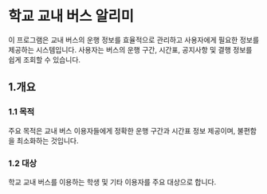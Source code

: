 # 학교 교내 버스 알리미
이 프로그램은 교내 버스의 운행 정보를 효율적으로 관리하고 사용자에게 필요한 정보를 제공하는 시스템입니다. 사용자는 버스의 운행 구간, 시간표, 공지사항 및 결행 정보를 쉽게 조회할 수 있습니다.

## 1.개요
### 1.1 목적
주요 목적은 교내 버스 이용자들에게 정확한 운행 구간과 시간표 정보 제공이며, 불편함을 최소화하는 것입니다.
### 1.2 대상
학교 교내 버스를 이용하는 학생 및 기타 이용자를 주요 대상으로 합니다.

